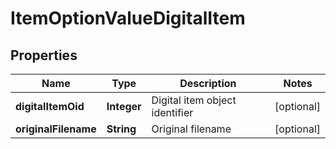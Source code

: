 
# ItemOptionValueDigitalItem

## Properties
Name | Type | Description | Notes
------------ | ------------- | ------------- | -------------
**digitalItemOid** | **Integer** | Digital item object identifier |  [optional]
**originalFilename** | **String** | Original filename |  [optional]




